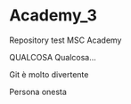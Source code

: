 # Academy_3
Repository test MSC Academy

QUALCOSA
Qualcosa...

Git è molto divertente

Persona onesta
